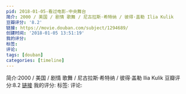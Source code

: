 ```yaml
---
pid: 2018-01-05-看过电影-中央舞台
简介: 2000 / 美国 / 剧情 歌舞 / 尼古拉斯·希特纳 / 彼得·盖勒 Ilia Kulik
豆瓣评分: '8.2'
链接: https://movie.douban.com/subject/1294689/
创建时间: '2018-01-05 13:51:19'
我的评分:
标签:
评论:
tags: [douban]
categories: [timeline]
---
```

简介:2000 / 美国 / 剧情 歌舞 / 尼古拉斯·希特纳 / 彼得·盖勒 Ilia Kulik
豆瓣评分:8.2
[链接](https://movie.douban.com/subject/1294689/)
我的评分:
标签:
评论:
